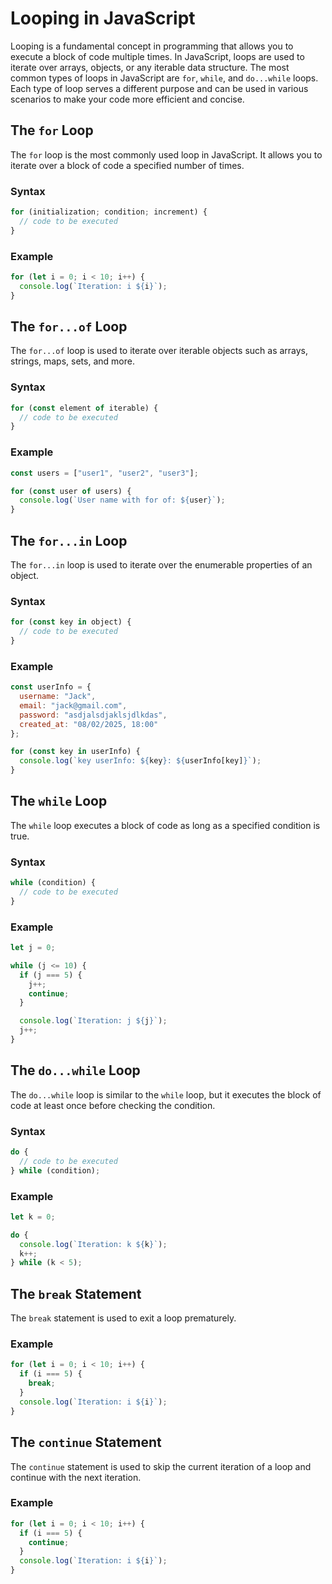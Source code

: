 # Looping in JavaScript

Looping is a fundamental concept in programming that allows you to execute a block of code multiple times. In JavaScript, loops are used to iterate over arrays, objects, or any iterable data structure. The most common types of loops in JavaScript are `for`, `while`, and `do...while` loops. Each type of loop serves a different purpose and can be used in various scenarios to make your code more efficient and concise.

## The `for` Loop

The `for` loop is the most commonly used loop in JavaScript. It allows you to iterate over a block of code a specified number of times.

### Syntax

```javascript
for (initialization; condition; increment) {
  // code to be executed
}
```

### Example

```javascript
for (let i = 0; i < 10; i++) {
  console.log(`Iteration: i ${i}`);
}
```

## The `for...of` Loop

The `for...of` loop is used to iterate over iterable objects such as arrays, strings, maps, sets, and more.

### Syntax

```javascript
for (const element of iterable) {
  // code to be executed
}
```

### Example

```javascript
const users = ["user1", "user2", "user3"];

for (const user of users) {
  console.log(`User name with for of: ${user}`);
}
```

## The `for...in` Loop

The `for...in` loop is used to iterate over the enumerable properties of an object.

### Syntax

```javascript
for (const key in object) {
  // code to be executed
}
```

### Example

```javascript
const userInfo = {
  username: "Jack",
  email: "jack@gmail.com",
  password: "asdjalsdjaklsjdlkdas",
  created_at: "08/02/2025, 18:00"
};

for (const key in userInfo) {
  console.log(`key userInfo: ${key}: ${userInfo[key]}`);
}
```

## The `while` Loop

The `while` loop executes a block of code as long as a specified condition is true.

### Syntax

```javascript
while (condition) {
  // code to be executed
}
```

### Example

```javascript
let j = 0;

while (j <= 10) {
  if (j === 5) {
    j++;
    continue;
  }

  console.log(`Iteration: j ${j}`);
  j++;
}
```

## The `do...while` Loop

The `do...while` loop is similar to the `while` loop, but it executes the block of code at least once before checking the condition.

### Syntax

```javascript
do {
  // code to be executed
} while (condition);
```

### Example

```javascript
let k = 0;

do {
  console.log(`Iteration: k ${k}`);
  k++;
} while (k < 5);
```

## The `break` Statement

The `break` statement is used to exit a loop prematurely.

### Example

```javascript
for (let i = 0; i < 10; i++) {
  if (i === 5) {
    break;
  }
  console.log(`Iteration: i ${i}`);
}
```

## The `continue` Statement

The `continue` statement is used to skip the current iteration of a loop and continue with the next iteration.

### Example

```javascript
for (let i = 0; i < 10; i++) {
  if (i === 5) {
    continue;
  }
  console.log(`Iteration: i ${i}`);
}
